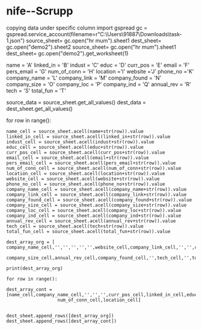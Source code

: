 # nife--Scrupp
copying data under specific column
import gspread
gc = gspread.service_account(filename=r"C:\Users\91887\Downloads\task-1.json")
source_sheet= gc.open("hr mum").sheet1
dest_sheet= gc.open("demo2").sheet2
source_sheet= gc.open("hr mum").sheet1
dest_sheet= gc.open("demo2").get_worksheet(1)

name = 'A'
linked_in = 'B'
indust = 'C'
educ = 'D'
curr_pos = 'E'
email = 'F'
pers_email = 'G'
num_of_conn = 'H'
location ='I'
website ='J'
phone_no ='K'
company_name = 'L'
company_link = 'M'
company_found = 'N'
company_size = 'O'
company_loc = 'P'
company_ind = 'Q'
annual_rev = 'R'
tech = 'S'
total_fun = 'T'


source_data = source_sheet.get_all_values()
dest_data = dest_sheet.get_all_values()

for row in range():
    
    
    name_cell = source_sheet.acell(name+str(row)).value
    linked_in_cell = source_sheet.acell(linked_in+str(row)).value
    indust_cell = source_sheet.acell(indust+str(row)).value
    educ_cell = source_sheet.acell(educ+str(row)).value
    curr_pos_cell = source_sheet.acell(curr_pos+str(row)).value
    email_cell = source_sheet.acell(email+str(row)).value
    pers_email_cell = source_sheet.acell(pers_email+str(row)).value
    num_of_conn_cell = source_sheet.acell(num_of_conn+str(row)).value
    location_cell = source_sheet.acell(location+str(row)).value
    website_cell = source_sheet.acell(website+str(row)).value
    phone_no_cell = source_sheet.acell(phone_no+str(row)).value
    company_name_cell = source_sheet.acell(company_name+str(row)).value
    company_link_cell = source_sheet.acell(company_link+str(row)).value
    company_found_cell = source_sheet.acell(company_found+str(row)).value
    company_size_cell = source_sheet.acell(company_size+str(row)).value
    company_loc_cell = source_sheet.acell(company_loc+str(row)).value
    company_ind_cell = source_sheet.acell(company_ind+str(row)).value
    annual_rev_cell = source_sheet.acell(annual_rev+str(row)).value
    tech_cell = source_sheet.acell(tech+str(row)).value
    total_fun_cell = source_sheet.acell(total_fun+str(row)).value
    
    dest_array_org = [ company_name_cell,'','','','','',website_cell,company_link_cell,'','',company_loc_cell,indust_cell,
                      company_size_cell,annual_rev_cell,company_found_cell,'',tech_cell,'',total_fun_cell,pers_email_cell,company_ind_cell]
   
    print(dest_array_org)
    
    for row in range():
    
    dest_array_cont = [name_cell,company_name_cell,'','','',curr_pos_cell,linked_in_cell,educ_cell,email_cell,phone_no_cell,
                       num_of_conn_cell,location_cell]


    dest_sheet.append_rows([dest_array_org])
    dest_sheet.append_rows([dest_array_cont])
